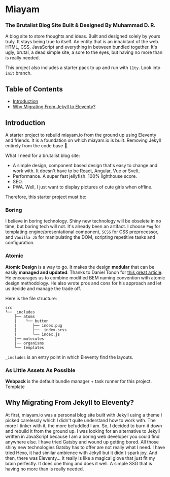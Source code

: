 # Miayam
### The Brutalist Blog Site Built & Designed By Muhammad D. R.

A blog site to store thoughts and ideas. Built and designed solely by yours
truly. It stays being true to itself. An entity that is an inhabitant of the
web. HTML, CSS, JavaScript and everything in between bundled together. It's
ugly, brutal, a dead simple site, a sore to the eyes, but having no more than
is really needed.

This project also includes a starter pack to up and run with `11ty`. Look into
`init` branch.

## Table of Contents
- [Introduction](#introduction)
- [Why Migrating From Jekyll to Eleventy?](#why-migrating-from-jekyll-to-eleventy)

## Introduction

A starter project to rebuild miayam.io from the ground up using Eleventy and
friends. It is a foundation on which miayam.io is built. Removing Jekyll entirely
from the code base :shit:.

What I need for a brutalist blog site:
- A simple design, component based design that's easy to change and work with.
It doesn't have to be React, Angular, Vue or Svelt.
- Performance. A super fast jellyfish. 100% lighthouse score.
- SEO.
- PWA. Well, I just want to display pictures of cute girls when offline.

Therefore, this starter project must be:

### Boring
I believe in boring technology. Shiny new technology will be obselete in no
time, but boring tech will not. It's already been an artifact. I choose `Pug`
for templating engine/presentational component, `SCSS` for CSS preprocessor,
and `Vanilla JS` for manipulating the DOM, scripting repetitive tasks and
configuration.

### Atomic
**Atomic Design** is a way to go. It makes the design **modular** that can be
easily **managed and updated**. Thanks to Daniel Tonon for
[this great article](https://css-tricks.com/abem-useful-adaptation-bem/).
He encourages us to combine modified BEM naming convention with atomic design
methodology. He also wrote pros and cons for his approach and let us decide
and manage the trade off.

Here is the file structure:

```
src
└── _includes
    ├── atoms
    |    └── button
    |       ├── index.pug
    |       ├── _index.scss
    |       └── index.js
    |── molecules
    |── organisms
    └── templates
```

`_includes` is an entry point in which Eleventy find the layouts.

### As Little Assets As Possible
**Webpack** is the default bundle manager + task runner for this project.
Template

## Why Migrating From Jekyll to Eleventy?

At first, miayam.io was a personal blog site built with Jekyll using a theme I picked carelessly
which I didn't quite understand how to work with. The more I tinker with it, the more befuddled I am.
So, I decided to burn it down and rebuild it from the ground up. I was looking for an alternative to
Jekyll written in JavaScript because I am a boring web developer you could find anywhere else. I have
tried Gatsby and wound up getting bored. All those shiny new technologies Gatsby has to offer are
not really what I need. I have tried Hexo, it had similar ambience with Jekyll but it didn't spark joy.
And then, there was Eleventy... It really is like a magical glove that just fit my brain perfectly. It
does one thing and does it well. A simple SSG that is having no more than is really needed.

